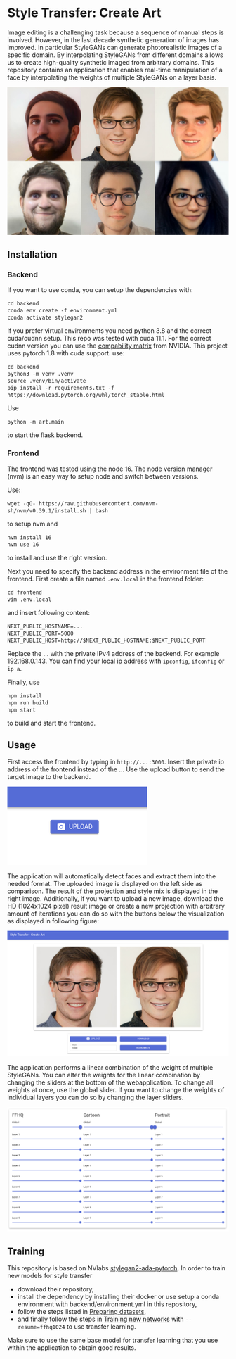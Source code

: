 # Style Transfer: Create Art

Image editing is a challenging task because a sequence of manual steps is involved. However,
in the last decade synthetic generation of images has improved. In particular StyleGANs
can generate photorealistic images of a specific domain. By interpolating StyleGANs from
different domains allows us to create high-quality synthetic imaged from arbitrary domains.
This repository contains an application that enables real-time manipulation
of a face by interpolating the weights of multiple StyleGANs on a layer basis.

[![Depth Comparison](images/thumbnail.png)](https://www.youtube.com/watch?v=786dEdgnqC4)


## Installation

### Backend

If you want to use conda, you can setup the dependencies with:
```
cd backend
conda env create -f environment.yml
conda activate stylegan2
```

If you prefer virtual environments you need python 3.8 and the correct cuda/cudnn setup.
This repo was tested with cuda 11.1.
For the correct cudnn version you can use the [compability matrix](https://docs.nvidia.com/deeplearning/cudnn/support-matrix/index.html) from NVIDIA.
This project uses pytorch 1.8 with cuda support.
use:

```
cd backend
python3 -m venv .venv
source .venv/bin/activate
pip install -r requirements.txt -f https://download.pytorch.org/whl/torch_stable.html
```

Use
```
python -m art.main
```
to start the flask backend.

### Frontend

The frontend was tested using the node 16.
The node version manager (nvm) is an easy way to setup node and switch between versions.

Use:
```
wget -qO- https://raw.githubusercontent.com/nvm-sh/nvm/v0.39.1/install.sh | bash
```

to setup nvm and 

```
nvm install 16
nvm use 16
```
to install and use the right version.

Next you need to specify the backend address in the environment file of the frontend.
First create a file named `.env.local` in the frontend folder:

```
cd frontend
vim .env.local
```

and insert following content:

```
NEXT_PUBLIC_HOSTNAME=...
NEXT_PUBLIC_PORT=5000
NEXT_PUBLIC_HOST=http://$NEXT_PUBLIC_HOSTNAME:$NEXT_PUBLIC_PORT
```

Replace the ... with the private IPv4 address of the backend.
For example 192.168.0.143.
You can find your local ip address with `ipconfig`, `ifconfig` or `ip a`.

Finally, use
```
npm install
npm run build
npm start
```
to build and start the frontend.

## Usage

First access the frontend by typing in `http://...:3000`.
Insert the private ip address of the frontend instead of the ...
Use the upload button to send the target image to the backend.

![image](images/upload.png)

The application will automatically detect faces and extract them into the needed format.
The uploaded image is displayed on the left side as comparison. The result of the projection and style mix is displayed in the right image. Additionally, if you want to upload a new image, download the HD (1024x1024 pixel) result image or create a new projection with arbitrary amount of iterations you can do so with the buttons below the visualization as displayed in following figure:

![results](images/results.png)

The application performs a linear combination of the weight of multiple StyleGANs. You can alter the weights for the linear combination by changing the sliders at the bottom of the webapplication. To change all weights at once, use the global slider. If you want to change the weights of individual layers you can do so by changing the layer sliders.

![style-mix](images/style-mix.png)



## Training

This repository is based on NVlabs [stylegan2-ada-pytorch](https://github.com/NVlabs/stylegan2-ada-pytorch).
In order to train new models for style transfer

 - download their repository,
 - install the dependency by installing their docker or use setup a conda environment with backend/environment.yml in this repository,
 - follow the steps listed in [Preparing datasets](https://github.com/NVlabs/stylegan2-ada-pytorch),
 - and finally follow the steps in [Training new networks](https://github.com/NVlabs/stylegan2-ada-pytorch) with `--resume=ffhq1024` to use transfer learning.

Make sure to use the same base model for transfer learning that you use within the application to obtain good results.


